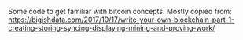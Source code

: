 Some code to get familiar with bitcoin concepts. Mostly copied from: https://bigishdata.com/2017/10/17/write-your-own-blockchain-part-1-creating-storing-syncing-displaying-mining-and-proving-work/